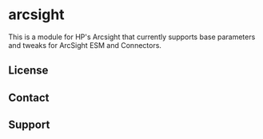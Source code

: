 # arcsight #

This is a module for HP's Arcsight that currently supports base parameters and tweaks for ArcSight ESM and Connectors.

License
-------


Contact
-------


Support
-------

